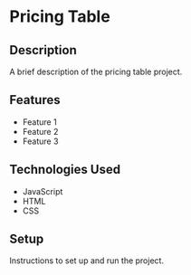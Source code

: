 # Pricing Table

## Description

A brief description of the pricing table project.

## Features

- Feature 1
- Feature 2
- Feature 3

## Technologies Used

- JavaScript
- HTML
- CSS

## Setup

Instructions to set up and run the project.
